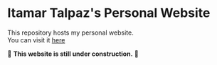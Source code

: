 # Itamar Talpaz's Personal Website

This repository hosts my personal website.  
You can visit it [here](https://talpazi.github.io/my-website/)  

🚧 **This website is still under construction.** 🚧  

